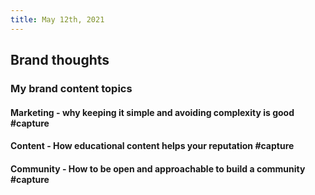 ```yaml
---
title: May 12th, 2021
---
```


## Brand thoughts
### My brand content topics
#### Marketing - why keeping it simple and avoiding complexity is good #capture
#### Content - How educational content helps your reputation #capture
#### Community - How to be open and approachable to build a community #capture
##
